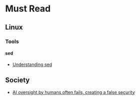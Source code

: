 # Must Read

## Linux

### Tools

#### sed

- [Understanding sed](https://thevaluable.dev/sed-cli-practical-guide-examples/)

## Society 

- [AI oversight by humans often fails, creating a false security](https://pluralistic.net/2024/10/30/a-neck-in-a-noose/#is-also-a-human-in-the-loop)